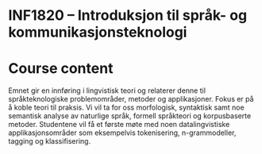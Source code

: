 # INF1820 – Introduksjon til språk- og kommunikasjonsteknologi

# Course content

Emnet gir en innføring i lingvistisk teori og relaterer denne til språkteknologiske problemområder, metoder og applikasjoner. Fokus er på å koble teori til praksis. Vi vil ta for oss morfologisk, syntaktisk samt noe semantisk analyse av naturlige språk, formell språkteori og korpusbaserte metoder. Studentene vil få et første møte med noen datalingvistiske applikasjonsområder som eksempelvis tokenisering, n-grammodeller, tagging og klassifisering.